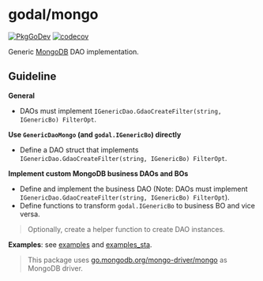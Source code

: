 # godal/mongo

[![PkgGoDev](https://pkg.go.dev/badge/github.com/btnguyen2k/godal/mongo)](https://pkg.go.dev/github.com/btnguyen2k/godal/mongo)
[![codecov](https://codecov.io/gh/btnguyen2k/godal/branch/mongo/graph/badge.svg?token=0L23UTJHOZ)](https://app.codecov.io/gh/btnguyen2k/godal/branch/mongo)

Generic [MongoDB](https://www.mongodb.com) DAO implementation.

## Guideline

**General**

- DAOs must implement `IGenericDao.GdaoCreateFilter(string, IGenericBo) FilterOpt`.

**Use `GenericDaoMongo` (and `godal.IGenericBo`) directly**

- Define a DAO struct that implements `IGenericDao.GdaoCreateFilter(string, IGenericBo) FilterOpt`.

**Implement custom MongoDB business DAOs and BOs**

- Define and implement the business DAO (Note: DAOs must implement `IGenericDao.GdaoCreateFilter(string, IGenericBo) FilterOpt`).
- Define functions to transform `godal.IGenericBo` to business BO and vice versa.

> Optionally, create a helper function to create DAO instances.

**Examples**: see [examples](../examples/) and [examples_sta](../examples_sta/).

> This package uses [go.mongodb.org/mongo-driver/mongo](https://go.mongodb.org/mongo-driver/mongo) as MongoDB driver.
